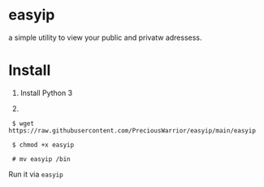 # easyip
a simple utility to view your public and privatw adressess.


# Install
1. Install Python 3

2.
` $ wget https://raw.githubusercontent.com/PreciousWarrior/easyip/main/easyip`

` $ chmod +x easyip`

` # mv easyip /bin`

Run it via `easyip`
